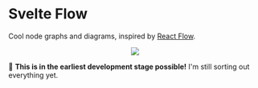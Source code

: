 # Svelte Flow

Cool node graphs and diagrams, inspired by [React Flow](https://github.com/wbkd/react-flow).

<p align="center">
  <img src="https://i.imgur.com/UD3z3Gf.png">
</p>

🚨 **This is in the earliest development stage possible!** I'm still sorting out everything yet.

